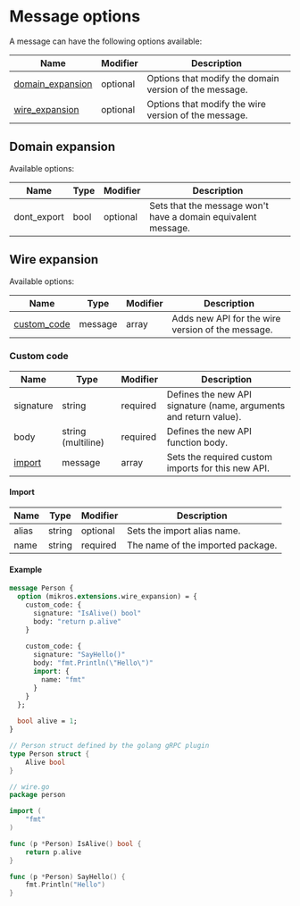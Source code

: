 # Message options

A message can have the following options available:

| Name                                  | Modifier | Description                                            |
|---------------------------------------|----------|--------------------------------------------------------|
| [domain_expansion](#domain-expansion) | optional | Options that modify the domain version of the message. | 
| [wire_expansion](#wire-expansion)     | optional | Options that modify the wire version of the message.   |

## Domain expansion

Available options:

| Name        | Type | Modifier | Description                                                   |
|-------------|------|----------|---------------------------------------------------------------|
| dont_export | bool | optional | Sets that the message won't have a domain equivalent message. |

## Wire expansion

Available options:

| Name                        | Type    | Modifier | Description                                       |
|-----------------------------|---------|----------|---------------------------------------------------|
| [custom_code](#custom-code) | message | array    | Adds new API for the wire version of the message. |

### Custom code

| Name              | Type               | Modifier | Description                                                       |
|-------------------|--------------------|----------|-------------------------------------------------------------------|
| signature         | string             | required | Defines the new API signature (name, arguments and return value). |
| body              | string (multiline) | required | Defines the new API function body.                                |
| [import](#import) | message            | array    | Sets the required custom imports for this new API.                |

#### Import

| Name  | Type   | Modifier | Description                       |
|-------|--------|----------|-----------------------------------|
| alias | string | optional | Sets the import alias name.       |
| name  | string | required | The name of the imported package. |

#### Example

```protobuf
message Person {
  option (mikros.extensions.wire_expansion) = {
    custom_code: {
      signature: "IsAlive() bool"
      body: "return p.alive"
    }
    
    custom_code: {
      signature: "SayHello()"
      body: "fmt.Println(\"Hello\")"
      import: {
        name: "fmt"
      }
    }
  };
  
  bool alive = 1;
}
```

```go
// Person struct defined by the golang gRPC plugin
type Person struct {
    Alive bool
}

// wire.go
package person

import (
    "fmt"
)

func (p *Person) IsAlive() bool {
    return p.alive
}

func (p *Person) SayHello() {
    fmt.Println("Hello")
}
```
